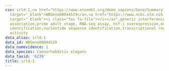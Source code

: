 ```yaml
---
csv: irld-1,<a href="https://www.ensembl.org/Homo_sapiens/Gene/Summary?db=core;g=WBGene00044529"
  target="_blank">WBGene00044529</a>,<a href="https://www.ncbi.nlm.nih.gov/pubmed/30894454"
  target="_blank"><i class="fas fa-file"></i></a>",genetic interference,functional
  association,prime adult stage, RNA-seq assay, hsf-1 overexpression,nucleotide sequence
  identification,nucleotide sequence identification,transcriptional regulation,up-regulates
  activity
data_alias: irld-1
data_id: WBGene00044529
data_numevidence: 1
data_species: Caenorhabditis elegans
data_taxid: '6239'
title: irld-1
---
```

